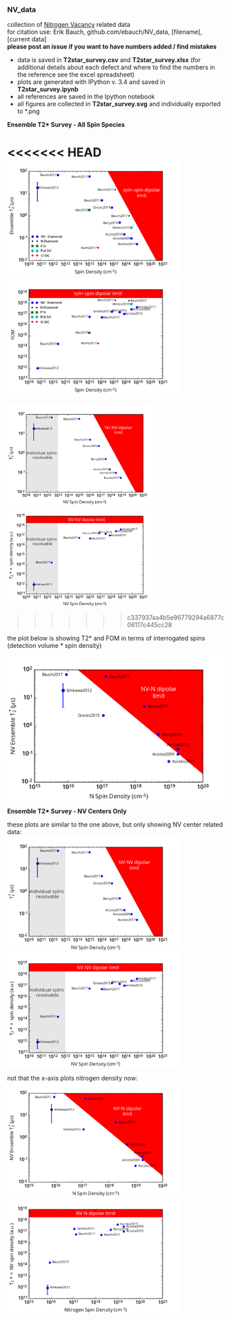 ### NV_data

collection of [Nitrogen Vacancy](https://en.wikipedia.org/wiki/Nitrogen-vacancy_center) related data  
for citation use: Erik Bauch, github.com/ebauch/NV_data, [filename], [current data]  
 **please post an issue if you want to have numbers added / find mistakes**

- data is saved in **T2star_survey.csv** and **T2star_survey.xlsx** (for additional details about each defect 
and where to find the numbers in the reference see the excel spreadsheet)
- plots are generated with IPython v. 3.4 and saved in **T2star_survey.ipynb**
- all references are saved in the Ipython notebook
- all figures are collected in **T2star_survey.svg** and individually exported to *.png

**Ensemble T2&ast; Survey - All Spin Species** 

<<<<<<< HEAD
<img src="https://github.com/ebauch/NV_data/blob/master/T2star_survey_fig3.png" width=400px> <img src="https://github.com/ebauch/NV_data/blob/master/T2star_survey_fig3_fom.png" width=400px>
=======
<img src="https://github.com/ebauch/NV_data/blob/master/T2star_survey_fig1.png" width=350px> <img src="https://github.com/ebauch/NV_data/blob/master/T2star_survey_fig1_fom.png" width=350px>
>>>>>>> c337937aa4b5e96779294a6877c06117c445cc28

the plot below is showing T2* and FOM in terms of interrogated spins (detection volume * spin density)

![T2* survey electronic solid-state spins](https://github.com/ebauch/NV_data/blob/master/T2star_survey_fig2.png)

**Ensemble T2&ast; Survey - NV Centers Only**

these plots are similar to the one above, but only showing NV center related data:  
<img src="https://github.com/ebauch/NV_data/blob/master/T2star_survey_fig1.png" width=400px> <img src="https://github.com/ebauch/NV_data/blob/master/T2star_survey_fig1_fom.png" width=400px>

not that the x-axis plots nitrogen density now:  
<img src="https://github.com/ebauch/NV_data/blob/master/T2star_survey_fig2.png" width=400px> <img src="https://github.com/ebauch/NV_data/blob/master/T2star_survey_fig2_fom.png" width=400px>


